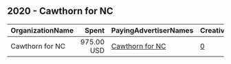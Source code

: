 ## 2020 - Cawthorn for NC 
|OrganizationName|Spent|PayingAdvertiserNames|CreativeUrls|Impressions|Genders|AgeBrackets|CountryCodes|BillingAddresses|CandidateBallotInformation|
|:---|---:|:---|:---|---:|:---|:---|:---|:---|:---|
|Cawthorn for NC|975.00 USD|[Cawthorn for NC](2020/Cawthorn_for_NC.md)|[0](https://www.snap.com/political-ads/asset/4c7dbc8b07a66c6568d19ce1526bc690a212b7321d0c1084c46d8e4033b539fa?mediaType=mp4)|360,910||18-35|united states|"638 Spartanburg Hwy. Ste. 70 #362,Hendersonville,28792,US"||
